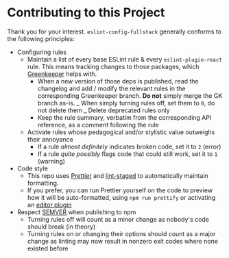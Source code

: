 # Contributing to this Project

Thank you for your interest. `eslint-config-fullstack` generally conforms to the following principles:

*   Configuring rules
    *   Maintain a list of every base ESLint rule & every `eslint-plugin-react` rule. This means tracking changes to those packages, which [Greenkeeper](https://greenkeeper.io/) helps with.
        *   When a new version of those deps is published, read the changelog and add / modify the relevant rules in the corresponding Greenkeeper branch. **Do not** simply merge the GK branch as-is.
            _ When simply turning rules off, set them to `0`, do not delete them
            _ Delete deprecated rules only
        *   Keep the rule summary, verbatim from the corresponding API reference, as a comment following the rule
    *   Activate rules whose pedagogical and/or stylistic value outweighs their annoyance
        *   If a rule _almost definitely_ indicates broken code, set it to `2` (error)
        *   If a rule _quite possibly_ flags code that could still work, set it to `1` (warning)
*   Code style
    *   This repo uses [Prettier](https://prettier.io/) and [lint-staged](https://github.com/okonet/lint-staged) to automatically maintain formatting.
    *   If you prefer, you can run Prettier yourself on the code to preview how it will be auto-formatted, using `npm run prettify` or activating an [editor plugin](https://prettier.io/docs/en/editors.html)
*   Respect [SEMVER](https://semver.org/) when publishing to npm
    *   Turning rules off will count as a minor change as nobody's code should break (in theory)
    *   Turning rules on or changing their options should count as a major change as linting may now result in nonzero exit codes where none existed before
